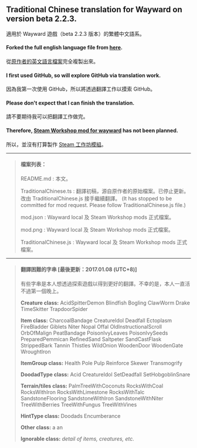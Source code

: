 ﻿## Traditional Chinese translation for Wayward on version beta 2.2.3.
適用於 Wayward 遊戲（beta 2.2.3 版本）的繁體中文語系。

#### Forked the full english language file from [here](https://github.com/WaywardGame/english-language/commit/a4da45f027db761d9a80c9f74d96da5475437dd4).
從[原作者的英文語言檔案](https://github.com/WaywardGame/english-language/commit/a4da45f027db761d9a80c9f74d96da5475437dd4)完全複製出來。

#### I first used GitHub, so will explore GitHub via translation work.
因為我第一次使用 GitHub，所以將透過翻譯工作以摸索 GitHub。

#### Please don't expect that I can finish the translation.
請不要期待我可以把翻譯工作做完。

#### Therefore, [Steam Workshop mod for wayward](http://steamcommunity.com/app/379210/workshop/) has not been planned.
所以，並沒有打算製作 [Steam 工作坊模組](http://steamcommunity.com/app/379210/workshop/)。

***

> #### 檔案列表：
> README.md : 本文。
>
> TraditionalChinese.ts : 翻譯初稿，源自原作者的原始檔案。已停止更新。改由 TraditionalChinese.js 接手繼續翻譯。 (It has stopped to be committed for mod request. Please follow TraditionalChinese.js file.)
>
> mod.json : Wayward local 及 Steam Workshop mods 正式檔案。
>
> mod.png : Wayward local 及 Steam Workshop mods 正式檔案。
>
> TraditionalChinese.js : Wayward local 及 Steam Workshop mods 正式檔案。

***

> #### 翻譯困難的字串 [最後更新：2017.01.08 (UTC+8)]
> 有些字串是本人想透過探索遊戲以得到更好的翻譯。不幸的是，本人一直活不過第一個晚上。
> 
> **Creature class:**
> AcidSpitterDemon
> Blindfish
> Bogling
> ClawWorm
> Drake
> TimeSkitter
> TrapdoorSpider
> 
> **Item class:**
> CharcoalBandage
> CreatureIdol
> Deadfall
> Ectoplasm
> FireBladder
> Giblets
> Niter
> Nopal
> Offal
> OldInstructionalScroll
> OrbOfMalign
> PeatBandage
> PoisonIvyLeaves
> PoisonIvySeeds
> PreparedPemmican
> RefinedSand
> Saltpeter
> SandCastFlask
> StrippedBark
> Tannin
> Thistles
> WildOnion
> WoodenDoor
> WoodenGate
> WroughtIron
>
> **ItemGroup class:**
> Health
> Pole
> Pulp
> Reinforce
> Skewer
> Transmogrify
> 
> **DoodadType class:**
> Acid
> CreatureIdol
> SetDeadfall
> SetHobgoblinSnare
> 
> **Terrain/tiles class:**
> PalmTreeWithCoconuts
> RocksWithCoal
> RocksWithIron
> RocksWithLimestone
> RocksWithTalc
> SandstoneFlooring
> SandstoneWithIron
> SandstoneWithNiter
> TreeWithBerries
> TreeWithFungus
> TreeWithVines
> 
> **HintType class:**
> Doodads
> Encumberance
> 
> **Other class:**
> a
> an
> 
> **Ignorable class:**
> *detail of items, creatures, etc.*